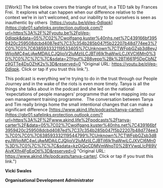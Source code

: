 [[Work]]
The link below covers the triangle of trust, in a TED talk by Frances Frei.  It explores what can happen when our difference relative to the context we’re in isn’t welcomed, and our inability to be ourselves is seen as inauthentic by others  [https://youtu.be/pVeq-0dIqpk](https://gbr01.safelinks.protection.outlook.com/?url=https%3A%2F%2Fyoutu.be%2FpVeq-0dIqpk&data=05%7C02%7Cwolfgang.kuster%40nhs.net%7C439166bf3959420c259508dcbd4087ed%7C37c354b285b047f5b22207b48d774ee3%7C0%7C0%7C638593332119533405%7CUnknown%7CTWFpbGZsb3d8eyJWIjoiMC4wLjAwMDAiLCJQIjoiV2luMzIiLCJBTiI6Ik1haWwiLCJXVCI6Mn0%3D%7C0%7C%7C%7C&sdata=21Yguf%2B8vepp%2Bk%2BTl661P5DpCbNZz9GTTe4DsOZhK2s%3D&reserved=0 "Original URL: https://youtu.be/pVeq-0dIqpk. Click or tap if you trust this link.").  

This podcast is everything we're trying to do in the trust through our People Journey and in the wake of the riots is even more timely. Tanya is all the things she talks about in the podcast and she led on the national 'expectations of people managers' programme that we’re mapping into our own management training programme.   The conversation between Tanya and Tim really brings home the small intentional changes that can make a significant difference [https://www.akind.life/podcasts/tanya-carter/](https://gbr01.safelinks.protection.outlook.com/?url=https%3A%2F%2Fwww.akind.life%2Fpodcasts%2Ftanya-carter%2F&data=05%7C02%7Cwolfgang.kuster%40nhs.net%7C439166bf3959420c259508dcbd4087ed%7C37c354b285b047f5b22207b48d774ee3%7C0%7C0%7C638593332119544799%7CUnknown%7CTWFpbGZsb3d8eyJWIjoiMC4wLjAwMDAiLCJQIjoiV2luMzIiLCJBTiI6Ik1haWwiLCJXVCI6Mn0%3D%7C0%7C%7C%7C&sdata=kzOiQoCDMVmWnoT0%2BYVwqLIcP89VAivKXfn4FgEqOtI%3D&reserved=0 "Original URL: https://www.akind.life/podcasts/tanya-carter/. Click or tap if you trust this link.")

**Vicki Swales**

**Organisational Development Administrator**
